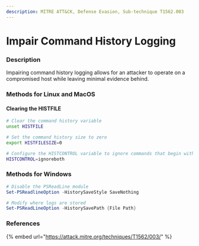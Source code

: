 ```yaml
---
description: MITRE ATT&CK, Defense Evasion, Sub-technique T1562.003
---
```


# Impair Command History Logging

### Description

Impairing command history logging allows for an attacker to operate on a compromised host while leaving minimal evidence behind.&#x20;

### Methods for Linux and MacOS

#### Clearing the HISTFILE

```bash
# Clear the command history variable
unset HISTFILE

# Set the command history size to zero
export HISTFILESIZE=0

# Configure the HISTCONTROL variable to ignore commands that begin with a space. 
HISTCONTROL=ignoreboth
```

### Methods for Windows

```powershell
# Disable the PSReadLine module
Set-PSReadlineOption -HistorySaveStyle SaveNothing

# Modify where logs are stored
Set-PSReadLineOption -HistorySavePath {File Path}
```

### References

{% embed url="https://attack.mitre.org/techniques/T1562/003/" %}
